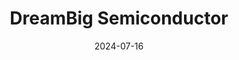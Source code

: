---  
layout: startup_page  
title: "DreamBig Semiconductor"  
id: "dreambigsemi.com"  
permalink: "/dreambigsemiconductordreambigsemi.com07162024/"  
website: "https://dreambigsemi.com/"  
funding_round: "Series B"  
funding_amount: "$75M"  
investors: "Samsung Catalyst Fund, Sutardja Family, Samsung, Hanwha Next Generation Opportunity Fund, Event Horizon, Raptor, Sutardja Family, UMC Capital, BRV, Ignite Innovation Fund, Grandfull Fund"  
about: "DreamBig Semiconductor develops a cutting-edge chiplet platform offering affordable, scalable, and modular semiconductor solutions for AI and beyond. Its industry-leading Chiplet Hub™ facilitates the scaling of processor, accelerator, and networking chiplets, enabling advanced AI solutions. The company focuses on applications in Large Language Models (LLMs), Generative AI, Data Centers, Edge computing, and Automotive sectors."  
markets: "AI, Semiconductors, Data Centers, Edge Computing, Automotive, Data Storage, Electronics"  
hq: "San Jose, California, United States"  
founded_year: "2019"  
linkedin: "https://www.linkedin.com/company/dreambigsemiconductor"  
twitter: ""  
instagram: ""  
facebook: ""  
crunchbase: "https://www.crunchbase.com/organization/dreambig-semiconductor"  
pitchbook: "https://pitchbook.com/profiles/company/459742-15"  

date_display: "16-Jul-2024"  
date: "2024-07-16"

# SEO Optimization  
meta_title: "DreamBig Semiconductor - Series B Funding ($75M)"  
meta_description: "DreamBig Semiconductor, DreamBig Semiconductor develops a cutting-edge chiplet platform offering affordable, scalable, and modular semiconductor solutions for AI and beyond. ..."  
meta_keywords: "DreamBig Semiconductor, AI, Semiconductors, Data Centers, Edge Computing, Automotive, Data Storage, Electronics, Series B funding"  
canonical_url: "https://startup.projectstartups.com/dreambigsemiconductordreambigsemi.com07162024/"  
---